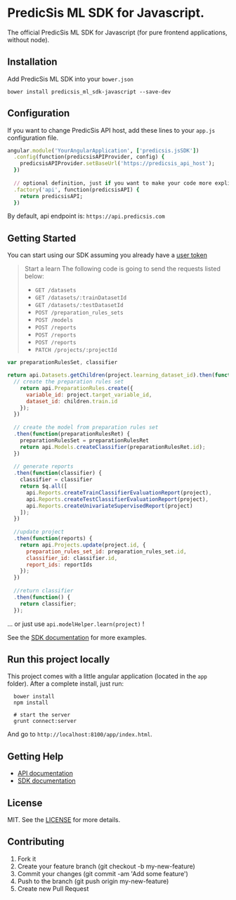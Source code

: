 # PredicSis ML SDK for Javascript.

The official PredicSis ML SDK for Javascript (for pure frontend applications, without node).

## Installation

Add PredicSis ML SDK into your `bower.json`

```shell
bower install predicsis_ml_sdk-javascript --save-dev
```

## Configuration

If you want to change PredicSis API host, add these lines to your `app.js` configuration file.

```ruby
angular.module('YourAngularApplication', ['predicsis.jsSDK'])
  .config(function(predicsisAPIProvider, config) {
    predicsisAPIProvider.setBaseUrl('https://predicsis_api_host');
  })
  
  // optional definition, just if you want to make your code more explicit, you also can add a factory to rename this service:
  .factory('api', function(predicsisAPI) {
    return predicsisAPI;
  })
```

By default, api endpoint is: `https://api.predicsis.com`

## Getting Started

You can start using our SDK assuming you already have a [user token](https://developer.predicsis.com/doc/v1/overview/oauth2/#get-authorization-from-a-user)

> Start a learn
>   The following code is going to send the requests listed below:
>   - `GET /datasets`
>   - `GET /datasets/:trainDatasetId`
>   - `GET /datasets/:testDatasetId`
>   - `POST /preparation_rules_sets`
>   - `POST /models`
>   - `POST /reports`
>   - `POST /reports`
>   - `POST /reports`
>   - `PATCH /projects/:projectId`


```javascript
var preparationRulesSet, classifier

return api.Datasets.getChildren(project.learning_dataset_id).then(function(children) {
  // create the preparation rules set
    return api.PreparationRules.create({
      variable_id: project.target_variable_id,
      dataset_id: children.train.id
    });
  })
  
  // create the model from preparation rules set
  .then(function(preparationRulesRet) {
    preparationRulesSet = preparationRulesRet
    return api.Models.createClassifier(preparationRulesRet.id);
  })
  
  // generate reports
  .then(function(classifier) {
    classifier = classifier
    return $q.all([
      api.Reports.createTrainClassifierEvaluationReport(project),
      api.Reports.createTestClassifierEvaluationReport(project),
      api.Reports.createUnivariateSupervisedReport(project)
    ]);
  })
  
  //update project
  .then(function(reports) {
    return api.Projects.update(project.id, {
      preparation_rules_set_id: preparation_rules_set.id,
      classifier_id: classifier.id,
      report_ids: reportIds
    });
  })
  
  //return classifier
  .then(function() {
    return classifier;
  });
```

... or just use `api.modelHelper.learn(project)` !

See the [SDK documentation](http://yllieth.github.io/predicsis_ml_sdk-javascript) for more examples.

## Run this project locally

This project comes with a little angular application (located in the `app` folder). After a complete install, just run:

```
  bower install
  npm install

  # start the server
  grunt connect:server
```

And go to `http://localhost:8100/app/index.html`.

## Getting Help

* [API documentation](https://developer.predicsis.com/doc/v1/overview/)
* [SDK documentation](http://yllieth.github.io/predicsis_ml_sdk-javascript)


## License

MIT. See the [LICENSE](https://github.com/yllieth/predicsis_ml_sdk-javascript/blob/master/LICENSE) for more details.


## Contributing

1. Fork it
2. Create your feature branch (git checkout -b my-new-feature)
3. Commit your changes (git commit -am 'Add some feature')
4. Push to the branch (git push origin my-new-feature)
5. Create new Pull Request
